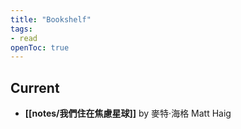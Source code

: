 ```yaml
---
title: "Bookshelf"
tags:
- read
openToc: true
---
```


## Current

- **[[notes/我們住在焦慮星球]]** by 麥特‧海格 Matt Haig

